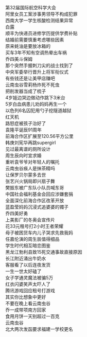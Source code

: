 第32届国际航空科学大会  
阿里女员工案涉事男领导不构成犯罪  
西南大学一学生核酸检测结果异常  
白露  
顺丰为快递员进修学历提供学费补贴  
结婚前需要慎重考虑哪些因素  
原来蚝油是要放冰箱的  
买车3年不知有空调热晕出车祸  
乔四美斗保姆  
那个突然手握刺刀尖的战士找到了  
中央军委举行晋升上将军衔仪式  
有些钱还是让美甲店赚吧  
云南虫谷雪莉杨炸死不死虫  
把削发器当成了梳子  
4岁娃边哭边做动作跳下3米台  
5岁白血病患儿劝妈妈再生一个  
以色列6名囚犯用勺子挖隧道越狱  
红天机  
路怒症被孩子治好了  
袁隆平诞辰91周年  
前海合作区扩展至120.56平方公里  
韩庚刘宪华再跳supergirl  
见过最离谱的厕所设计  
周生辰向时宜求婚  
重听袁爷爷对年轻人的嘱托  
云南虫谷痋人是抹茶精吗  
让保罗贝尔蒙多去世  
张艺兴火锅局即兴扇子舞  
樊振东被广东队小队员喊东哥  
中国社会福利基金会回应涉嫌套捐  
全面深化前海合作区改革开放  
蓝盈莹妈妈沉浸式追婆婆的镯子  
乔四美好勇  
上美影厂的冬奥会宣传片  
花33元租号打2小时王者荣耀  
母子被困货车内儿子哭求先救我妈  
任嘉伦演的周生辰值得细品  
学生时代相互暗恋图鉴  
黑龙江勃利县致15死交通事故直接原因  
长江附近涌出牛奶水  
客服看了以后连夜发货  
一生一世太好磕了  
女子学通灵魔法被骗5万  
红衣闪婆笑声太吓人了  
腾讯游戏回应租号打游戏  
其实你比想象中更好  
不要在晚上看云南虫谷  
乔一成带项南方回家  
食用月饼一天别超过一百克  
云南虫谷  
北大两次发函要求福建一学校更名  
